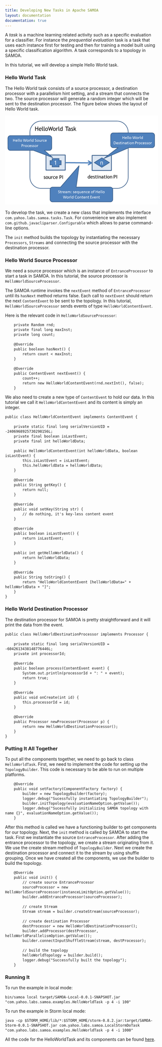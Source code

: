 ```yaml
---
title: Developing New Tasks in Apache SAMOA
layout: documentation
documentation: true
---
```

A _task_ is a machine learning related activity such as a specific evaluation for a classifier. For instance the _prequential evaluation_ task is a task that uses each instance first for testing and then for training a model built using a specific classification algorithm. A task corresponds to a topology in SAMOA. 

In this tutorial, we will develop a simple Hello World task.

###  Hello World Task
The Hello World task consists of a source processor, a destination processor with a parallelism hint setting, and a stream that connects the two. The source processor will generate a random integer which will be sent to the destination processor. The figure below shows the layout of Hello World task.

![Hello World Task](images/HelloWorldTask.png)

To develop the task, we create a new class that implements the interface `com.yahoo.labs.samoa.tasks.Task`. For convenience we also implement `com.github.javacliparser.Configurable` which allows to parse command-line options.

The `init` method builds the topology by instantiating the necessary `Processors`, `Streams` and connecting the source processor with the destination processor.

### Hello World Source Processor
We need a source processor which is an instance of `EntranceProcessor` to start a task in SAMOA. In this tutorial, the source processor is `HelloWorldSourceProcessor`. 

The SAMOA runtime invokes the `nextEvent` method of `EntranceProcessor` until its `hasNext` method returns false. Each call to `nextEvent` should return the next `ContentEvent` to be sent to the topology. In this tutorial, `HelloWorldSourceProcessor` sends events of type `HelloWorldContentEvent`.

Here is the relevant code in `HelloWorldSourceProcessor`:

```
    private Random rnd;
    private final long maxInst;
    private long count;

    @Override
    public boolean hasNext() {
        return count < maxInst;
    }

    @Override
    public ContentEvent nextEvent() {
        count++;
        return new HelloWorldContentEvent(rnd.nextInt(), false);
    }
```

We also need to create a new type of `ContentEvent` to hold our data. In this tutorial we call it `HelloWorldContentEvent` and its content is simply an integer.

```
public class HelloWorldContentEvent implements ContentEvent {

    private static final long serialVersionUID = -2406968925730298156L;
    private final boolean isLastEvent;
    private final int helloWorldData;

    public HelloWorldContentEvent(int helloWorldData, boolean isLastEvent) {
        this.isLastEvent = isLastEvent;
        this.helloWorldData = helloWorldData;
    }

    @Override
    public String getKey() {
        return null;
    }

    @Override
    public void setKey(String str) {
        // do nothing, it's key-less content event
    }

    @Override
    public boolean isLastEvent() {
        return isLastEvent;
    }

    public int getHelloWorldData() {
        return helloWorldData;
    }

    @Override
    public String toString() {
        return "HelloWorldContentEvent [helloWorldData=" + helloWorldData + "]";
    }
}
```

### Hello World Destination Processor
The destination processor for SAMOA is pretty straightforward and it will print the data from the event.

```
public class HelloWorldDestinationProcessor implements Processor {

    private static final long serialVersionUID = -6042613438148776446L;
    private int processorId;

    @Override
    public boolean process(ContentEvent event) {
        System.out.println(processorId + ": " + event);
        return true;
    }

    @Override
    public void onCreate(int id) {
        this.processorId = id;
    }

    @Override
    public Processor newProcessor(Processor p) {
        return new HelloWorldDestinationProcessor();
    }
}
```

### Putting It All Together
To put all the components together, we need to go back to class `HelloWorldTask`. First, we need to implement the code for setting up the `TopologyBuilder`. This code is necessary to be able to run on multiple platforms.

```
    @Override
    public void setFactory(ComponentFactory factory) {
        builder = new TopologyBuilder(factory);
        logger.debug("Sucessfully instantiating TopologyBuilder");
        builder.initTopology(evaluationNameOption.getValue());
        logger.debug("Sucessfully initializing SAMOA topology with name {}", evaluationNameOption.getValue());
    }
```

After this method is called we have a functioning builder to get components for our topology. Next, the `init` method is called by SAMOA to start the task.
First we instantiate the source `EntranceProcessor`.
After adding the entrance processor to the topology, we create a stream originating from it. We use the create stream method of `TopologyBuilder`.
Next we create the destination processor and connect it to the stream by using shuffle grouping.
Once we have created all the components, we use the builder to build the topology.

```
    @Override
    public void init() {
        // create source EntranceProcesor
        sourceProcessor = new HelloWorldSourceProcessor(instanceLimitOption.getValue());
        builder.addEntranceProcessor(sourceProcessor);

        // create Stream
        Stream stream = builder.createStream(sourceProcessor);

        // create destination Processor
        destProcessor = new HelloWorldDestinationProcessor();
        builder.addProcessor(destProcessor, helloWorldParallelismOption.getValue());
        builder.connectInputShuffleStream(stream, destProcessor);

        // build the topology
        helloWorldTopology = builder.build();
        logger.debug("Successfully built the topology");
    }
```

### Running It
To run the example in local mode:

```
bin/samoa local target/SAMOA-Local-0.0.1-SNAPSHOT.jar "com.yahoo.labs.samoa.examples.HelloWorldTask -p 4 -i 100"
```

To run the example in Storm local mode:

```
java -cp $STORM_HOME/lib/*:$STORM_HOME/storm-0.8.2.jar:target/SAMOA-Storm-0.0.1-SNAPSHOT.jar com.yahoo.labs.samoa.LocalStormDoTask "com.yahoo.labs.samoa.examples.HelloWorldTask -p 4 -i 1000"
```

All the code for the HelloWorldTask and its components can be found [here](https://github.com/yahoo/samoa/tree/master/samoa-api/src/main/java/com/yahoo/labs/samoa/examples).
